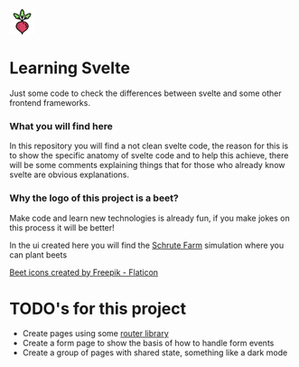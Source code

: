 <img src="https://github.com/Evndroo/learning-svelte/blob/main/public/beet.png?raw=true" alt="Just a beet" width="45"/>

# Learning Svelte

Just some code to check the differences between svelte and some other frontend frameworks.

### What you will find here

In this repository you will find a not clean svelte code, the reason for this is to show the specific anatomy of svelte code and to help this achieve, there will be some comments explaining things that for those who already know svelte are obvious explanations.

### Why the logo of this project is a beet?

Make code and learn new technologies is already fun, if you make jokes on this process it will be better!

In the ui created here you will find the [Schrute Farm](<https://en.wikipedia.org/wiki/The_Farm_(The_Office)>) simulation where you can plant beets

<a href="https://www.flaticon.com/free-icons/beet" title="beet icons">Beet icons created by Freepik - Flaticon</a>

# TODO's for this project

- Create pages using some [router library](https://svelte.dev/docs/faq#is-there-a-router)
- Create a form page to show the basis of how to handle form events
- Create a group of pages with shared state, something like a dark mode
